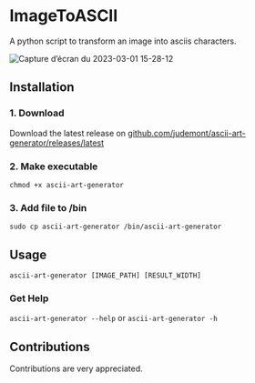 # ImageToASCII
A python script to transform an image into asciis characters.

![Capture d’écran du 2023-03-01 15-28-12](https://user-images.githubusercontent.com/96385330/222173665-57d79770-ff97-4280-898e-f8cd40b55834.png)


## Installation
### 1. Download
Download the latest release on <a href='https://github.com/judemont/ascii-art-generator/releases/latest'>github.com/judemont/ascii-art-generator/releases/latest</a>
### 2. Make executable
`chmod +x ascii-art-generator`
### 3. Add file to /bin
`sudo cp ascii-art-generator /bin/ascii-art-generator`

## Usage
`ascii-art-generator [IMAGE_PATH] [RESULT_WIDTH]`
### Get Help
`ascii-art-generator --help` or `ascii-art-generator -h`
## Contributions
Contributions are very appreciated.
